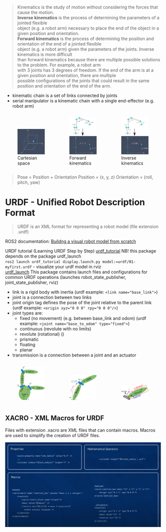 > Kinematics is the study of motion without considering the forces that cause the motion.  
> **Inverse kinematics** is the process of determining the parameters of a jointed flexible  
> object (e.g. a robot arm) necessary to place the end of the object in a given position and orientation.  
> **Forward kinematics** is the process of determining the position and orientation of the end of a jointed flexible  
> object (e.g. a robot arm) given the parameters of the joints. Inverse kinematics is more difficult  
> than forward kinematics because there are multiple possible solutions to the problem. For example, a robot arm  
> with 3 joints has 3 degrees of freedom. If the end of the arm is at a given position and orientation, there are multiple  
> possible configurations of the joints that could result in the same position and orientation of the end of the arm.  

- kinematic chain is a set of links connected by joints
- serial manipulator is a kinematic chain with a single end-effector (e.g. robot arm)

<div style="display: flex; align-items: flex-end;">
  <figure>
    <img src="images/kinematics_cartesian_axes.png" alt="Cartesian space" width="300">
    <figcaption>Cartesian space</figcaption>
  </figure>
  <figure>
    <img src="images/forwardkin.png" alt="Forward kinematics" width="300">
    <figcaption>Forward kinematics</figcaption>
  </figure>
  <figure>
    <img src="images/inversekin.png" alt="Inverse kinematics" width="300">
    <figcaption>Inverse kinematics</figcaption>
  </figure>
</div>

> Pose = Position + Orientation 
> Position = (x, y, z)
> Orientation = (roll, pitch, yaw)

# URDF - Unified Robot Description Format
> URDF is an XML format for representing a robot model (file extension .urdf)  

ROS2 documentation:
[Buildng a visual robot model from scratch](https://docs.ros.org/en/rolling/Tutorials/Intermediate/URDF/Building-a-Visual-Robot-Model-with-URDF-from-Scratch.html)

URDF tutorial (Learning URDF Step by Step) [urdf_tutorial](https://github.com/ros/urdf_tutorial/tree/ros2) NB! this package depends on the package urdf_launch  
`ros2 launch urdf_tutorial display.launch.py model:=urdf/01-myfirst.urdf` - visualize your urdf model in rviz  
[urdf_launch](https://github.com/ros/urdf_launch) This package contains launch files and configurations for common URDF operations (launches robot_state_publisher, joint_state_publisher, rviz)

- link is a rigid body with inertia (urdf example: `<link name="base_link">`)
- joint is a connection between two links
- joint origin tag defines the pose of the joint relative to the parent link (urdf example: `<origin xyz="0 0 0" rpy="0 0 0"/>`)
- joint types are:
  - fixed (no movement) (e.g. between base_link and odom) (urdf example: `<joint name="base_to_odom" type="fixed">`)
  - continuous (revolute with no limits)
  - revolute (rotational) ()
  - prismatic
  - floating
  - planar
- transmission is a connection between a joint and an actuator

<div style="display: flex; align-items: flex-end;">
  <figure>
    <img src="images/links_and_joints.png" alt="Links and joints" width="250">
  </figure>
  <figure>
    <img src="images/joint.png" alt="Joint" width="250">
  </figure>
  <figure>
    <img src="images/joint2.png" alt="Joint" width="250">
  </figure>
</div>

## XACRO - XML Macros for URDF
Files with extension .xacro are XML files that can contain macros. Macros are used to simplify the creation of URDF files.

<!-- ![Alt Text](images/xacro_macros.png) -->
<img src="images/xacro_macros.png" alt="Alt Text" width="1000">